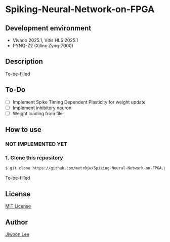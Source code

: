 # Spiking-Neural-Network-on-FPGA
## Development environment
- Vivado 2025.1, Vitis HLS 2025.1
- PYNQ-Z2 (Xilinx Zynq-7000)

## Description
To-be-filled

## To-Do
- [ ] Implement Spike Timing Dependent Plasticity for weight update
- [ ] Implement inhibitory neuron
- [ ] Weight loading from file

## How to use
### NOT IMPLEMENTED YET
### 1. Clone this repository
```bash
$ git clone https://github.com/metr0jw/Spiking-Neural-Network-on-FPGA.git
```
To-be-filled

## License
[MIT License](LICENSE)

## Author
[Jiwoon Lee](https://github.com/metr0jw)
